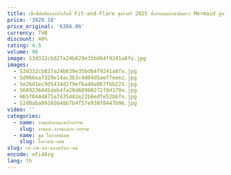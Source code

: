 ```yaml
---
title: เซ็กซี่ตัดสีแดงสปาเก็ตตี้ Fit-and-Flare ชุดราตรี 2025 ที่กําหนดเองซาตินยาว Mermaid ผู้หญิงงานแต่งงานชุดราตรี
price: '3820.18'
price_original: '6366.86'
currency: THB
discount: 40%
rating: 4.5
volume: 96
image: S3d332cb827a24b629e35bd64f9241a8fo.jpg
images:
  - S3d332cb827a24b629e35bd64f9241a8fo.jpg
  - Sd966ea7329e14ac3b3c4d04d5aef7eeez.jpg
  - Se26d1ec9d5434d2f9ef6a40a867fbb22S.jpg
  - S689236445deb4fa28d68960272f8d170o.jpg
  - H65f0444875a7435482e22b8edfe52bbfn.jpg
  - S2d0aba09165b48b7b4f57e938f8447b96.jpg
video: ''
categories:
  - name: งานแต่งงานและกิจกรรม
    slug: งานแต-งงานและก-จกรรม
  - name: ชุด โอกาสพิเศษ
    slug: โอกาสพ-เศษ
slug: เซ-กซ-ดส-แดงสปาเก-ตต
encode: oFi48zg
lang: th
---
```

  